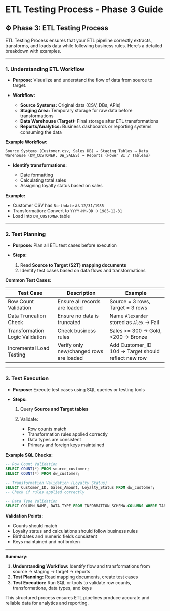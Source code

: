 # ETL Testing Process - Phase 3 Guide

## ⚙️ Phase 3: ETL Testing Process

ETL Testing Process ensures that your ETL pipeline correctly extracts, transforms, and loads data while following business rules. Here’s a detailed breakdown with examples.

---

### 1. Understanding ETL Workflow

* **Purpose:** Visualize and understand the flow of data from source to target.
* **Workflow:**

  * **Source Systems:** Original data (CSV, DBs, APIs)
  * **Staging Area:** Temporary storage for raw data before transformations
  * **Data Warehouse (Target):** Final storage after ETL transformations
  * **Reports/Analytics:** Business dashboards or reporting systems consuming the data

**Example Workflow:**

```
Source Systems (Customer.csv, Sales DB) → Staging Tables → Data Warehouse (DW_CUSTOMER, DW_SALES) → Reports (Power BI / Tableau)
```

* **Identify transformations:**

  * Date formatting
  * Calculating total sales
  * Assigning loyalty status based on sales

**Example:**

* Customer CSV has `Birthdate` as `12/31/1985`
* Transformation: Convert to `YYYY-MM-DD` → `1985-12-31`
* Load into `DW_CUSTOMER` table

---

### 2. Test Planning

* **Purpose:** Plan all ETL test cases before execution
* **Steps:**

  1. Read **Source to Target (S2T) mapping documents**
  2. Identify test cases based on data flows and transformations

**Common Test Cases:**

| Test Case                       | Description                             | Example                                             |
| ------------------------------- | --------------------------------------- | --------------------------------------------------- |
| Row Count Validation            | Ensure all records are loaded           | Source = 3 rows, Target = 3 rows                    |
| Data Truncation Check           | Ensure no data is truncated             | Name `Alexander` stored as `Alex` → Fail            |
| Transformation Logic Validation | Check business rules                    | Sales >= 300 → Gold, <200 → Bronze                  |
| Incremental Load Testing        | Verify only new/changed rows are loaded | Add Customer_ID 104 → Target should reflect new row |

---

### 3. Test Execution

* **Purpose:** Execute test cases using SQL queries or testing tools
* **Steps:**

  1. Query **Source and Target tables**
  2. Validate:

     * Row counts match
     * Transformation rules applied correctly
     * Data types are consistent
     * Primary and foreign keys maintained

**Example SQL Checks:**

```sql
-- Row Count Validation
SELECT COUNT(*) FROM source_customer;
SELECT COUNT(*) FROM dw_customer;

-- Transformation Validation (Loyalty Status)
SELECT Customer_ID, Sales_Amount, Loyalty_Status FROM dw_customer;
-- Check if rules applied correctly

-- Data Type Validation
SELECT COLUMN_NAME, DATA_TYPE FROM INFORMATION_SCHEMA.COLUMNS WHERE TABLE_NAME='dw_customer';
```

**Validation Points:**

* Counts should match
* Loyalty status and calculations should follow business rules
* Birthdates and numeric fields consistent
* Keys maintained and not broken

---

**Summary:**

1. **Understanding Workflow:** Identify flow and transformations from source → staging → target → reports
2. **Test Planning:** Read mapping documents, create test cases
3. **Test Execution:** Run SQL or tools to validate row counts, transformations, data types, and keys

This structured process ensures ETL pipelines produce accurate and reliable data for analytics and reporting.
